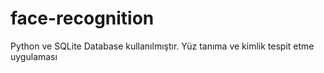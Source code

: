 # face-recognition
Python ve SQLite Database kullanılmıştır. Yüz tanıma ve kimlik tespit etme uygulaması
